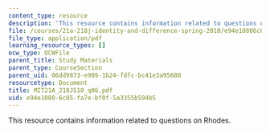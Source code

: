 ```yaml
---
content_type: resource
description: 'This resource contains information related to questions on Rhodes. '
file: /courses/21a-218j-identity-and-difference-spring-2010/e94e10806c05fa7ebf0f5a3355b594b5_MIT21A_218JS10_q06.pdf
file_type: application/pdf
learning_resource_types: []
ocw_type: OCWFile
parent_title: Study Materials
parent_type: CourseSection
parent_uid: 06dd9873-e909-1b24-fdfc-bc41e3a95680
resourcetype: Document
title: MIT21A_218JS10_q06.pdf
uid: e94e1080-6c05-fa7e-bf0f-5a3355b594b5
---
```

This resource contains information related to questions on Rhodes. 

